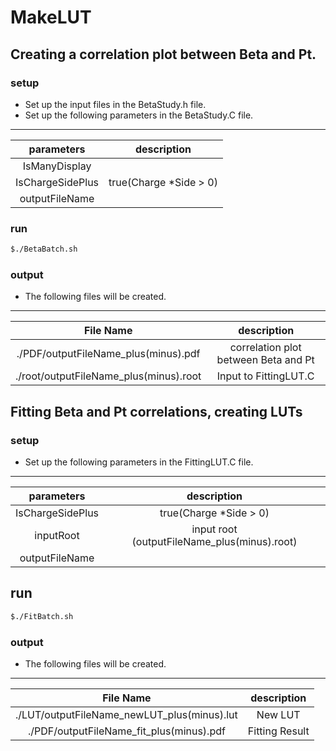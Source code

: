# MakeLUT
## Creating a correlation plot between Beta and Pt.
### setup
- Set up the input files in the BetaStudy.h file.
- Set up the following parameters in the BetaStudy.C file.
----------------------------------
| parameters | description |
|:------------:|:------------:|
| IsManyDisplay | |
| IsChargeSidePlus | true(Charge *Side > 0)| 
| outputFileName | | 
### run
```sh
$./BetaBatch.sh
```
### output 
- The following files will be created.
----------------------------------
| File Name | description |
|:------------:|:------------:|
| ./PDF/outputFileName_plus(minus).pdf | correlation plot between Beta and Pt |
| ./root/outputFileName_plus(minus).root | Input to FittingLUT.C | 

## Fitting Beta and Pt correlations, creating LUTs
### setup
- Set up the following parameters in the FittingLUT.C file.
----------------------------------
| parameters | description |
|:------------:|:------------:|
| IsChargeSidePlus | true(Charge *Side > 0)| 
| inputRoot | input root (outputFileName_plus(minus).root)|
| outputFileName | |

## run
```sh
$./FitBatch.sh
```
### output 
- The following files will be created.
----------------------------------
| File Name | description |
|:------------:|:------------:|
| ./LUT/outputFileName_newLUT_plus(minus).lut | New LUT |
| ./PDF/outputFileName_fit_plus(minus).pdf | Fitting Result | 
